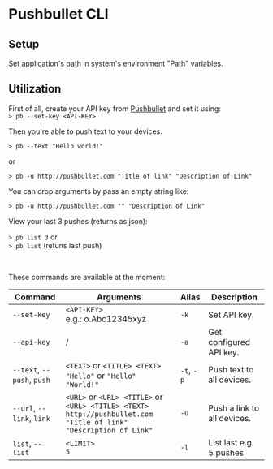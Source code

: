 # Pushbullet CLI

## Setup

Set application's path in system's environment "Path" variables.

## Utilization

First of all, create your API key from [Pushbullet](http://pushbullet.com) and set it using: <br />
`> pb --set-key <API-KEY>`

Then you're able to push text to your devices:

`> pb --text "Hello world!"`

or

`> pb -u http://pushbullet.com "Title of link" "Description of Link"`

You can drop arguments by pass an empty string like:

`> pb -u http://pushbullet.com "" "Description of Link"`

View your last 3 pushes (returns as json):

`> pb list 3` or <br />
`> pb list` (retuns last push)

<br />

These commands are available at the moment:

Command                    | Arguments                             | Alias | Description              |
---------------------------|---------------------------------------|-------|--------------------------|
`--set-key`                | `<API-KEY>` <br/> e.g.: o.Abc12345xyz | `-k`  | Set API key.             |
`--api-key`                | /                                     | `-a`  | Get configured API key.  |
`--text`, `--push`, `push` | `<TEXT>` or `<TITLE> <TEXT>` <br /> `"Hello"` or `"Hello" "World!"` | `-t`, `-p` | Push text to all devices.|
`--url`, `--link`, `link`  | `<URL>` or `<URL> <TITLE>` or `<URL> <TITLE> <TEXT>` <br/> `http://pushbullet.com "Title of link" "Description of Link"` | `-u` | Push a link to all devices.|
`list`, `--list`           | `<LIMIT>` <br /> `5`                  | `-l`  | List last e.g. 5 pushes  |
